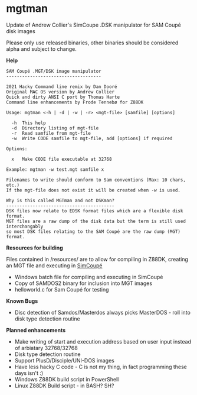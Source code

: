 # mgtman
Update of Andrew Collier's SimCoupe .DSK manipulator for SAM Coupé disk images

Please only use released binaries, other binaries should be considered alpha and subject to change.

**Help**

	SAM Coupé .MGT/DSK image manipulator
	------------------------------------

	2021 Hacky Command line remix by Dan Dooré
	Original MAC OS version by Andrew Collier
	Quick and dirty ANSI C port by Thomas Harte
	Command line enhancements by Frode Tennebø for Z88DK

	Usage: mgtman <-h | -d | -w | -r> <mgt-file> [samfile] [options]

	  -h  This help
	  -d  Directory listing of mgt-file
	  -r  Read samfile from mgt-file
	  -w  Write CODE samfile to mgt-file, add [options] if required

	Options:

 	  x   Make CODE file executable at 32768

	Example: mgtman -w test.mgt samfile x

	Filenames to write should conform to Sam conventions (Max: 10 chars, etc.)
	If the mgt-file does not exist it will be created when -w is used.
	
	Why is this called MGTman and not DSKman?
	-----------------------------------------
	DSK files now relate to EDSK format files which are a flexible disk format.
	MGT files are a raw dump of the disk data but the term is still used interchangably
	so most DSK files relating to the SAM Coupé are the raw dump (MGT) format.

**Resources for building**

Files contained in /resources/ are to allow for compiling in Z88DK, creating an MGT file and executing in [SimCoupé](https://github.com/simonowen/simcoupe)
* Windows batch file for compiling and executing in SimCoupé
* Copy of SAMDOS2 binary for inclusion into MGT images
* helloworld.c for Sam Coupé for testing

**Known Bugs**

* Disc detection of Samdos/Masterdos always picks MasterDOS -  roll into disk type detection routine

**Planned enhancements**

* Make writing of start and execution address based on user input instead of arbiatary 32768/32768
* Disk type detection routine
* Support PlusD/Disciple/UNI-DOS images
* Have less hacky C code - C is not my thing, in fact programming these days isn't :) 
* Windows Z88DK build script in PowerShell
* Linux Z88DK Build script - in BASH? SH?
